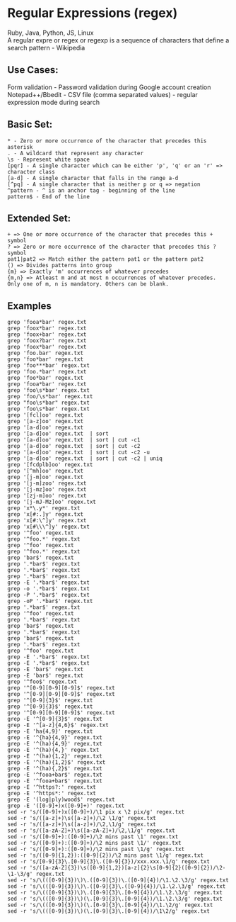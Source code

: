 # Regular Expressions (regex)
Ruby, Java, Python, JS, Linux </br>
A regular expre or regex or regexp is a sequence of characters that define a search pattern - Wikipedia </br>

## Use Cases:
Form validation - Password validation during Google account creation </br>
Notepad++/Bbedit - CSV file (comma separated values) - regular expression mode during search </br>

## Basic Set:
    * - Zero or more occurrence of the character that precedes this asterisk
    . - A wildcard that represent any character
    \s - Represent white space
    [pqr] - A single character which can be either 'p', 'q' or an 'r' => character class
    [a-d] - A single character that falls in the range a-d
    [^pq] - A single character that is neither p or q => negation
    ^pattern - ^ is an anchor tag - beginning of the line
    pattern$ - End of the line

## Extended Set:
    + => One or more occurrence of the character that precedes this + symbol
    ? => Zero or more occurrence of the character that precedes this ? symbol
    pat1|pat2 => Match either the pattern pat1 or the pattern pat2
    () => Divides patterns into group
    {m} => Exactly 'm' occurrences of whatever precedes
    {m,n} => Atleast m and at most n occurrences of whatever precedes. Only one of m, n is mandatory. Others can be blank.

## Examples
```
grep 'fooa*bar' regex.txt
grep 'foox*bar' regex.txt
grep 'foox+bar' regex.txt
grep 'foox?bar' regex.txt
grep 'foox*bar' regex.txt
grep 'foo.bar' regex.txt
grep 'foo*bar' regex.txt
grep 'foo***bar' regex.txt
grep 'foo.*bar' regex.txt
grep 'foo*bar' regex.txt
grep 'fooa*bar' regex.txt
grep 'foo\s*bar' regex.txt
grep 'foo/\s*bar' regex.txt
grep "foo\s*bar" regex.txt
grep 'foo\s*bar' regex.txt
grep '[fcl]oo' regex.txt
grep '[a-z]oo' regex.txt
grep '[a-d]oo' regex.txt
grep '[a-d]oo' regex.txt  | sort
grep '[a-d]oo' regex.txt  | sort | cut -c1
grep '[a-d]oo' regex.txt  | sort | cut -c2
grep '[a-d]oo' regex.txt  | sort | cut -c2 -u
grep '[a-d]oo' regex.txt  | sort | cut -c2 | uniq
grep '[fcdplb]oo' regex.txt
grep '[^mh]oo' regex.txt
grep '[j-m]oo' regex.txt
grep '[j-m]zoo' regex.txt
grep '[j-mz]oo' regex.txt
grep '[zj-m]oo' regex.txt
grep '[j-mJ-Mz]oo' regex.txt
grep 'x*\.y*' regex.txt
grep 'x[#:.]y' regex.txt
grep 'x[#:\^]y' regex.txt
grep 'x[#\\\^]y' regex.txt
grep '^foo' regex.txt
grep '^foo.*' regex.txt
grep '^foo' regex.txt
grep '^foo.*' regex.txt
grep 'bar$' regex.txt
grep '.*bar$' regex.txt
grep '.*bar$' regex.txt
grep '.*bar$' regex.txt
grep -E '.*bar$' regex.txt
grep -o '.*bar$' regex.txt
grep -P '.*bar$' regex.txt
grep -oP '.*bar$' regex.txt
grep '.*bar$' regex.txt
grep '^foo' regex.txt
grep '.*bar$' regex.txt
grep 'bar$' regex.txt
grep '.*bar$' regex.txt
grep 'bar$' regex.txt
grep '.*bar$' regex.txt
grep '^foo' regex.txt
grep -E '.*bar$' regex.txt
grep -E '.*bar$' regex.txt
grep -E 'bar$' regex.txt
grep -E 'bar$' regex.txt
grep '^foo$' regex.txt
grep '^[0-9][0-9][0-9]$' regex.txt
grep '^[0-9][0-9][0-9]$' regex.txt
grep '^[0-9]{3}$' regex.txt
grep '^[0-9]{3}$' regex.txt
grep '^[0-9][0-9][0-9]$' regex.txt
grep -E '^[0-9]{3}$' regex.txt
grep -E '^[a-z]{4,6}$' regex.txt
grep -E 'ha{4,9}' regex.txt
grep -E '^{ha}{4,9}' regex.txt
grep -E '^(ha){4,9}' regex.txt
grep -E '^(ha){4,}' regex.txt
grep -E '^(ha){1,2}' regex.txt
grep -E '^(ha){1,2}$' regex.txt
grep -E '^(ha){,2}$' regex.txt
grep -E '^fooa+bar$' regex.txt
grep -E '^fooa+bar$' regex.txt
grep -E '^https?:' regex.txt
grep -E '^https*:' regex.txt
grep -E '(log|ply)wood$' regex.txt
grep -E '([0-9]+)x([0-9]+)' regex.txt
sed -r 's/([0-9]+)x([0-9]+)/\1 pix x \2 pix/g' regex.txt
sed -r 's/([a-z]+)\s([a-z]+)/\2 \1/g' regex.txt
sed -r 's/([a-z]+)\s([a-z]+)/\2,\1/g' regex.txt
sed -r 's/([a-zA-Z]+)\s([a-zA-Z]+)/\2,\1/g' regex.txt
sed -r 's/([0-9]+):([0-9]+)/\2 mins past \1' regex.txt
sed -r 's/([0-9]+):([0-9]+)/\2 mins past \1/' regex.txt
sed -r 's/([0-9]+):([0-9]+)/\2 mins past \1/g' regex.txt
sed -r 's/([0-9]{1,2}):([0-9]{2})/\2 mins past \1/g' regex.txt
sed -r 's/[0-9]{3}\.[0-9]{3}\.([0-9]{3})/xxx.xxx.\1/g' regex.txt
sed -r 's/([a-zA-Z]{3})\s([0-9]{1,2})[a-z]{2}\s[0-9]{2}([0-9]{2})/\2-\1-\3/g' regex.txt
sed -r 's/\(([0-9]{3})\)\.([0-9]{3})\.([0-9]{4})/\1.\2.\3/g' regex.txt
sed -r 's/\(([0-9]{3})\)\.([0-9]{3}\.([0-9]{4})/\1.\2.\3/g' regex.txt
sed -r 's/\(([0-9]{3})\)\.([0-9]{3}\.[0-9]{4})/\1.\2.\3/g' regex.txt
sed -r 's/\(([0-9]{3})\)(\.[0-9]{3}\.[0-9]{4})/\1.\2.\3/g' regex.txt
sed -r 's/\(([0-9]{3})\)(\.[0-9]{3}\.[0-9]{4})/\1.\2/g' regex.txt
sed -r 's/\(([0-9]{3})\)(\.[0-9]{3}\.[0-9]{4})/\1\2/g' regex.txt
```
